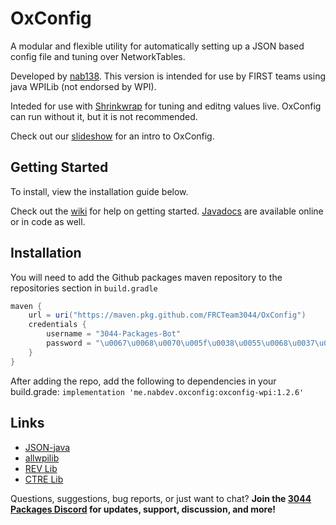 # OxConfig

A modular and flexible utility for automatically setting up a JSON based config
file and tuning over NetworkTables.

Developed by [nab138](https://github.com/nab138). This version is intended for
use by FIRST teams using java WPILib (not endorsed by WPI).

Inteded for use with
[Shrinkwrap](https://github.com/nab138/shrinkwrap/) for
tuning and editng values live. OxConfig can run without it, but it is not
recommended.

Check out our [slideshow](https://docs.google.com/presentation/d/1QuVK_aaOHk0eIedKAgRVHNj8FFaLIJ0PjUWnntIh-NE/edit?usp=sharing)
for an intro to OxConfig.

## Getting Started

To install, view the installation guide below.

Check out the [wiki](https://github.com/FRCTeam3044/OxConfig/wiki) for help on
getting started. [Javadocs](https://frcteam3044.github.io/OxConfig/) are available online or in code as well.

## Installation

You will need to add the Github packages maven repository to the repositories
section in `build.gradle`

```gradle
maven {
    url = uri("https://maven.pkg.github.com/FRCTeam3044/OxConfig")
    credentials {
        username = "3044-Packages-Bot"
        password = "\u0067\u0068\u0070\u005f\u0038\u0055\u0068\u0037\u0061\u004f\u0062\u0049\u004a\u0041\u005a\u0045\u0059\u0073\u0041\u0055\u0033\u0063\u0041\u0037\u004f\u0065\u0070\u0037\u0053\u0074\u0073\u0058\u0058\u0059\u0031\u004e\u006e\u0056\u0030\u004a"
    }
}
```

After adding the repo, add the following to dependencies in your build.grade:
`implementation 'me.nabdev.oxconfig:oxconfig-wpi:1.2.6'`

## Links

- [JSON-java](https://github.com/stleary/JSON-java)
- [allwpilib](https://github.com/wpilibsuite/allwpilib)
- [REV Lib](https://docs.revrobotics.com/sparkmax/software-resources/spark-max-api-information)
- [CTRE Lib](https://pro.docs.ctr-electronics.com/en/latest/)

Questions, suggestions, bug reports, or just want to chat? **Join the
[3044 Packages Discord](https://discord.gg/ypRWZGnW66) for updates, support,
discussion, and more!**

